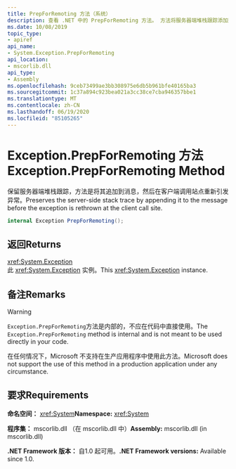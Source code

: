 ```yaml
---
title: PrepForRemoting 方法（系统）
description: 查看 .NET 中的 PrepForRemoting 方法。 方法将服务器端堆栈跟踪添加到消息中，然后在客户端重新引发异常。
ms.date: 10/08/2019
topic_type:
- apiref
api_name:
- System.Exception.PrepForRemoting
api_location:
- mscorlib.dll
api_type:
- Assembly
ms.openlocfilehash: 9ceb73499ae3bb308975e6db5b961bfe40165ba3
ms.sourcegitcommit: 1c37a894c923bea021a3cc38ce7cba946357bbe1
ms.translationtype: MT
ms.contentlocale: zh-CN
ms.lasthandoff: 06/19/2020
ms.locfileid: "85105265"
---
```

# <a name="exceptionprepforremoting-method"></a><span data-ttu-id="6a199-104">Exception.PrepForRemoting 方法</span><span class="sxs-lookup"><span data-stu-id="6a199-104">Exception.PrepForRemoting Method</span></span>

<span data-ttu-id="6a199-105">保留服务器端堆栈跟踪，方法是将其追加到消息，然后在客户端调用站点重新引发异常。</span><span class="sxs-lookup"><span data-stu-id="6a199-105">Preserves the server-side stack trace by appending it to the message before the exception is rethrown at the client call site.</span></span>

```csharp
internal Exception PrepForRemoting();
```

## <a name="returns"></a><span data-ttu-id="6a199-106">返回</span><span class="sxs-lookup"><span data-stu-id="6a199-106">Returns</span></span>

<xref:System.Exception>  
<span data-ttu-id="6a199-107">此 <xref:System.Exception> 实例。</span><span class="sxs-lookup"><span data-stu-id="6a199-107">This <xref:System.Exception> instance.</span></span>

## <a name="remarks"></a><span data-ttu-id="6a199-108">备注</span><span class="sxs-lookup"><span data-stu-id="6a199-108">Remarks</span></span>

> [!WARNING]
> <span data-ttu-id="6a199-109">`Exception.PrepForRemoting`方法是内部的，不应在代码中直接使用。</span><span class="sxs-lookup"><span data-stu-id="6a199-109">The `Exception.PrepForRemoting` method is internal and is not meant to be used directly in your code.</span></span>
>
> <span data-ttu-id="6a199-110">在任何情况下，Microsoft 不支持在生产应用程序中使用此方法。</span><span class="sxs-lookup"><span data-stu-id="6a199-110">Microsoft does not support the use of this method in a production application under any circumstance.</span></span>

## <a name="requirements"></a><span data-ttu-id="6a199-111">要求</span><span class="sxs-lookup"><span data-stu-id="6a199-111">Requirements</span></span>

<span data-ttu-id="6a199-112">**命名空间：** <xref:System></span><span class="sxs-lookup"><span data-stu-id="6a199-112">**Namespace:** <xref:System></span></span>

<span data-ttu-id="6a199-113">**程序集：** mscorlib.dll （在 mscorlib.dll 中）</span><span class="sxs-lookup"><span data-stu-id="6a199-113">**Assembly:** mscorlib.dll (in mscorlib.dll)</span></span>

<span data-ttu-id="6a199-114">**.NET Framework 版本：** 自1.0 起可用。</span><span class="sxs-lookup"><span data-stu-id="6a199-114">**.NET Framework versions:** Available since 1.0.</span></span>
